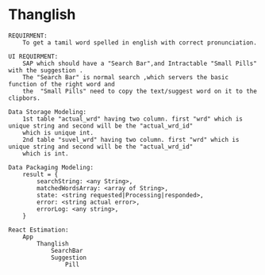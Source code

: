 # Thanglish
	REQUIRMENT:
		To get a tamil word spelled in english with correct pronunciation.

	UI REQUIRMENT:
		SAP which should have a "Search Bar",and Intractable "Small Pills" with the suggestion .
        The "Search Bar" is normal search ,which servers the basic function of the right word and 
        the  "Small Pills" need to copy the text/suggest word on it to the clipbors.

    Data Storage Modeling:
        1st table "actual_wrd" having two column. first "wrd" which is unique string and second will be the "actual_wrd_id" 
        which is unique int.
        2nd table "suvel_wrd" having two column. first "wrd" which is unique string and second will be the "actual_wrd_id" 
        which is int.

    Data Packaging Modeling:
        result = {
            searchString: <any String>,
            matchedWordsArray: <array of String>,
            state: <string requested|Processing|responded>,
            error: <string actual error>,
            errorLog: <any string>,
        }

    React Estimation:
        App
            Thanglish
                SearchBar
                Suggestion
                    Pill

